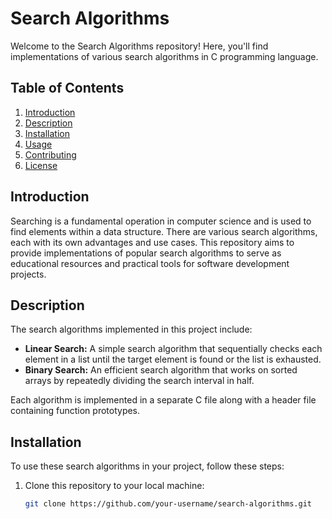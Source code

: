 # Search Algorithms

Welcome to the Search Algorithms repository! Here, you'll find implementations of various search algorithms in C programming language.

## Table of Contents
1. [Introduction](#introduction)
2. [Description](#description)
3. [Installation](#installation)
4. [Usage](#usage)
5. [Contributing](#contributing)
6. [License](#license)

## Introduction
Searching is a fundamental operation in computer science and is used to find elements within a data structure. There are various search algorithms, each with its own advantages and use cases. This repository aims to provide implementations of popular search algorithms to serve as educational resources and practical tools for software development projects.

## Description
The search algorithms implemented in this project include:

- **Linear Search:** A simple search algorithm that sequentially checks each element in a list until the target element is found or the list is exhausted.
- **Binary Search:** An efficient search algorithm that works on sorted arrays by repeatedly dividing the search interval in half.

Each algorithm is implemented in a separate C file along with a header file containing function prototypes.

## Installation
To use these search algorithms in your project, follow these steps:

1. Clone this repository to your local machine:
   ```bash
   git clone https://github.com/your-username/search-algorithms.git
